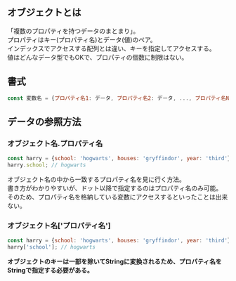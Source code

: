 ## オブジェクトとは
「複数のプロパティを持つデータのまとまり」。  
プロパティはキー(プロパティ名)とデータ(値)のペア。  
インデックスでアクセスする配列とは違い、キーを指定してアクセスする。  
値はどんなデータ型でもOKで、プロパティの個数に制限はない。

## 書式
```javascript
const 変数名 = {プロパティ名1: データ, プロパティ名2: データ, ..., プロパティ名N: データ}

```

## データの参照方法
### オブジェクト名.プロパティ名
```javascript
const harry = {school: 'hogwarts', houses: 'gryffindor', year: 'third'};
harry.school; // hogwarts
```
オブジェクト名の中から一致するプロパティ名を見に行く方法。  
書き方がわかりやすいが、ドット以降で指定するのはプロパティ名のみ可能。  
そのため、プロパティ名を格納している変数にアクセスするといったことは出来ない。

### オブジェクト名['プロパティ名']
```javascript
const harry = {school: 'hogwarts', houses: 'gryffindor', year: 'third'};
harry['school']; // hogwarts
```
**オブジェクトのキーは一部を除いてStringに変換されるため、プロパティ名をStringで指定する必要がある。**  

